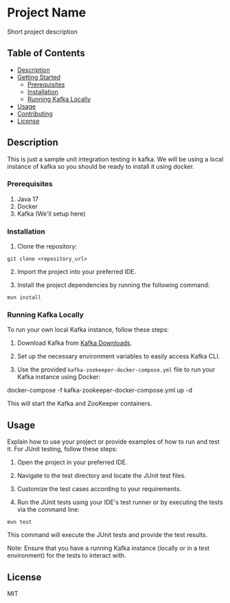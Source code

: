 # Project Name

Short project description

## Table of Contents
- [Description](#description)
- [Getting Started](#getting-started)
  - [Prerequisites](#prerequisites)
  - [Installation](#installation)
  - [Running Kafka Locally](#running-kafka-locally)
- [Usage](#usage)
- [Contributing](#contributing)
- [License](#license)

## Description

This is just a sample unit integration testing in kafka.
We will be using a local instance of kafka so you should be ready to install it using docker.

### Prerequisites

1. Java 17
2. Docker
3. Kafka (We'll setup here)

### Installation

1. Clone the repository:

`git clone <repository_url>`

2. Import the project into your preferred IDE.

3. Install the project dependencies by running the following command:

`mvn install`


### Running Kafka Locally

To run your own local Kafka instance, follow these steps:

1. Download Kafka from [Kafka Downloads](https://kafka.apache.org/downloads).

2. Set up the necessary environment variables to easily access Kafka CLI.

3. Use the provided `kafka-zookeeper-docker-compose.yml` file to run your Kafka instance using Docker:

docker-compose -f kafka-zookeeper-docker-compose.yml up -d

This will start the Kafka and ZooKeeper containers.

## Usage

Explain how to use your project or provide examples of how to run and test it. For JUnit testing, follow these steps:

1. Open the project in your preferred IDE.

2. Navigate to the test directory and locate the JUnit test files.

3. Customize the test cases according to your requirements.

4. Run the JUnit tests using your IDE's test runner or by executing the tests via the command line:

`mvn test`


This command will execute the JUnit tests and provide the test results.

Note: Ensure that you have a running Kafka instance (locally or in a test environment) for the tests to interact with.


## License

MIT